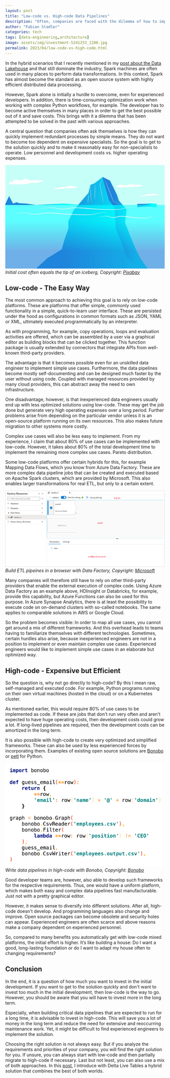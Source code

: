 ```yaml
---
layout: post
title: "Low-code vs. High-code Data Pipelines"
description: "Often, companies are faced with the dilemma of how to implement data pipelines quickly. In this post, I will explain why high-code is often the better choice."
author: "Fabian Stadler"
categories: tech
tags: [data-engineering,architecture]
image: assets/img/investment-5241253_1280.jpg
permalink: 2023/04/low-code-vs-high-code.html
---
```


In the hybrid scenarios that I recently mentioned in my [post about the Data Lakehouse](/2023/04/data-lakehouse-as-single-source-of-truth.html) and that still dominate the industry, Spark machines are often used in many places to perform data transformations. In this context, Spark has almost become the standard as an open source system with highly efficient distributed data processing.

However, Spark alone is initially a hurdle to overcome, even for experienced developers. In addition, there is time-consuming optimization work when working with complex Python workflows, for example. The developer has to become active themselves in many places in order to get the best possible out of it and save costs. This brings with it a dilemma that has been attempted to be solved in the past with various approaches.

A central question that companies often ask themselves is how they can quickly implement redundant processes by simple means. They do not want to become too dependent on expensive specialists. So the goal is to get to the solution quickly and to make it reasonably easy for non-specialists to operate. Low personnel and development costs vs. higher operating expenses.

![A cartoon image of an iceberg that is to 80% under water and only a small tip is visible.](/assets/img/iceberg.jpg)
_Initial cost often equals the tip of an iceberg, Copyright: [Pixabay](https://pixabay.com/de/illustrations/eisberg-wasser-blau-ozean-eis-1421411/)_

## Low-code - The Easy Way

The most common approach to achieving this goal is to rely on low-code platforms. These are platforms that offer simple, commonly used functionality in a simple, quick-to-learn user interface. These are persisted under the hood as configurations in common formats such as JSON, YAML or XML, ultimately executed programmatically by an interpreter.

As with programming, for example, copy operations, loops and evaluation activities are offered, which can be assembled by a user via a graphical editor as building blocks that can be clicked together. This function package is usually extended by connectors that integrate APIs from well-known third-party providers.

The advantage is that it becomes possible even for an unskilled data engineer to implement simple use cases. Furthermore, the data pipelines become mostly self-documenting and can be designed much faster by the user without using code. Coupled with managed resources provided by many cloud providers, this can abstract away the need to own infrastructure.

One disadvantage, however, is that inexperienced data engineers usually end up with less optimized solutions using low-code. These may get the job done but generate very high operating expenses over a long period. Further problems arise from depending on the particular vendor unless it is an open-source platform running on its own resources. This also makes future migration to other systems more costly.

Complex use cases will also be less easy to implement. From my experience, I claim that about 80% of use cases can be implemented with low-code. However, it takes about 80% of the total development time to implement the remaining more complex use cases. Pareto distribution.

Some low-code platforms offer certain hybrids for this, for example Mapping Data Flows, which you know from Azure Data Factory. These are more complex data pipeline jobs that can be created and executed based on Apache Spark clusters, which are provided by Microsoft. This also enables larger transformations for real ETL, but only to a certain extent.

![An image showing the interface of Azure Data Mapping Data Flows when creating a new source at the beginning of a pipeline.](/assets/img/mapping_data_flow.png)
_Build ETL pipeines in a browser with Data Factory, Copyright: [Microsoft](https://learn.microsoft.com/de-de/azure/data-factory/concepts-data-flow-overview)_

Many companies will therefore still have to rely on other third-party providers that enable the external execution of complex code. Using Azure Data Factory as an example above, HDInsight or Databricks, for example, provide this capability, but Azure Functions can also be used for this purpose. In Azure Synapse Analytics, there is at least the possibility to execute code on on-demand clusters with so-called notebooks. The same applies to comparable solutions in AWS or Google Cloud.

So the problem becomes visible: In order to map all use cases, you cannot get around a mix of different frameworks. And this overhead leads to teams having to familiarize themselves with different technologies. Sometimes, certain hurdles also arise, because inexperienced engineers are not in a position to implement or even maintain complex use cases. Experienced engineers would like to implement simple use cases in an elaborate but optimized way.

## High-code - Expensive but Efficient

So the question is, why not go directly to high-code? By this I mean raw, self-managed and executed code. For example, Python programs running on their own virtual machines (hosted in the cloud) or on a Kubernetes cluster.

As mentioned earlier, this would require 80% of use cases to be implemented as code. If these are jobs that don't run very often and aren't expected to have huge operating costs, then development costs could grow a lot. If long-lived pipelines are required, then the development costs can be amortized in the long term.

It is also possible with high-code to create very optimized and simplified frameworks. These can also be used by less experienced forces by incorporating them. Examples of existing open source solutions are [Bonobo](https://www.bonobo-project.org/) or [petl](https://petl.readthedocs.io/en/stable/) for Python.

![A code example of the Python framework bonobo showing how one can extract CSV data with a CSV reader, add a guess email field from name and domain, and write it again with a CSV writer.](/assets/img/bonobo.png)
_Write data pipelines in high-code with Bonobo, Copyright: [Bonobo](https://www.bonobo-project.org/)_

Good developer teams are, however, also able to develop such frameworks for the respective requirements. Thus, one would have a uniform platform, which makes both easy and complex data pipelines fast manufacturable. Just not with a pretty graphical editor.

However, it makes sense to diversify into different solutions. After all, high-code doesn't develop. And programming languages also change and improve. Open source packages can become obsolete and security holes can appear. Experienced engineers are often scarce and above reasons make a company dependent on experienced personnel.

So, compared to many benefits you automatically get with low-code mixed platforms, the initial effort is higher. It’s like building a house: Do I want a good, long-lasting foundation or do I want to adapt my house often to changing requirements?

## Conclusion

In the end, it is a question of how much you want to invest in the initial development. If you want to get to the solution quickly and don't want to invest too much in the initial development, then low-code is the way to go. However, you should be aware that you will have to invest more in the long term.

Especially, when building critical data pipelines that are expected to run for a long time, it is advisable to invest in high-code. This will save you a lot of money in the long term and reduce the need for extensive and reoccurring maintenance work. Yet, it might be difficult to find experienced engineers to implement the solution.

Choosing the right solution is not always easy. But if you analyze the requirements and priorities of your company, you will find the right solution for you. If unsure, you can always start with low-code and then partially migrate to high-code if necessary. Last but not least, you can also use a mix of both approaches. In this [post](/2023/04/data-pipelines-as-code-with-delta-live-tables.html), I introduce with Delta Live Tables a hybrid solution that combines the best of both worlds.
